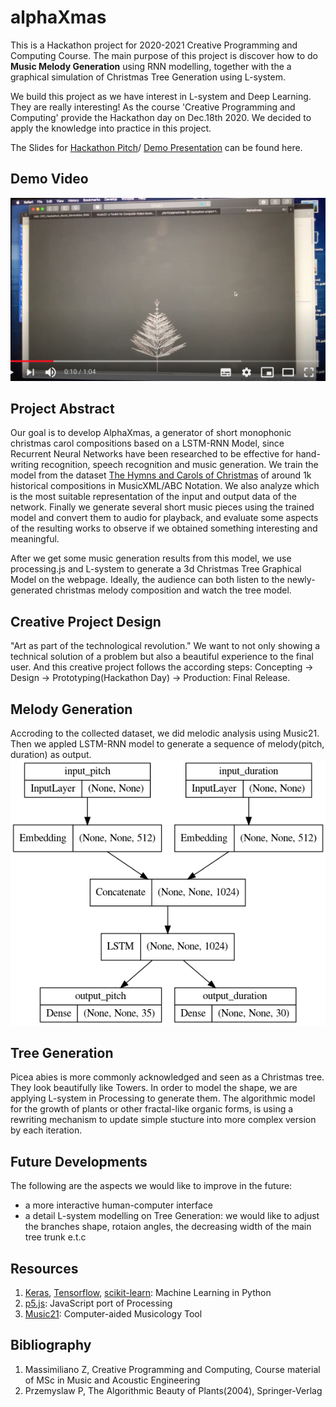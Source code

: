 # alphaXmas
This is a Hackathon project for 2020-2021 Creative Programming and Computing Course. The main purpose of this project is discover how to do **Music Melody Generation** using RNN modelling, together with the a graphical simulation of Christmas Tree Generation using L-system.

We build this project as we have interest in L-system and Deep Learning. They are really interesting! As the course 'Creative Programming and Computing' provide the Hackathon day on Dec.18th 2020. We decided to apply the knowledge into practice in this project.

The Slides for [Hackathon Pitch](/docs/pitch.html)/ [Demo Presentation](/docs/demo.html) can be found here.

## Demo Video
[![demo video thumbnail](/docs/pic/display.png)](https://youtu.be/zo2jU0MRttI)

## Project Abstract
Our goal is to develop AlphaXmas, a generator of short monophonic christmas carol compositions based on a LSTM-RNN Model, since Recurrent Neural Networks have been researched to be effective for hand-writing recognition, speech recognition and music generation. We train the model from the dataset [The Hymns and Carols of Christmas](https://www.hymnsandcarolsofchristmas.com) of around 1k historical compositions in MusicXML/ABC Notation. We also analyze which is the most suitable representation of the input and output data of the network. Finally we generate several short music pieces using the trained model and convert them to audio for playback, and evaluate some aspects of the resulting works to observe if we obtained something interesting and meaningful.

After we get some music generation results from this model, we use processing.js and L-system to generate a 3d Christmas Tree Graphical Model on the webpage. Ideally, the audience can both listen to the newly-generated christmas melody composition and watch the tree model.

## Creative Project Design
"Art as part of the technological revolution."
We want to not only showing a technical solution of a problem but also a beautiful experience to the final user. And this creative project follows the according steps: Concepting -> Design -> Prototyping(Hackathon Day) -> Production: Final Release.

## Melody Generation
Accroding to the collected dataset, we did melodic analysis using Music21. Then we appled LSTM-RNN model to generate a sequence of melody(pitch, duration) as output.
![model](/docs/pic/model.png)


## Tree Generation
Picea abies is more commonly acknowledged and seen as a Christmas tree. They look beautifully like Towers. In order to model the shape, we are applying L-system in Processing to generate them. The algorithmic model for the growth of plants or other fractal-like organic forms, is using a rewriting mechanism to update simple stucture into more complex version by each iteration.

## Future Developments
The following are the aspects we would like to improve in the future:
- a more interactive human-computer interface
- a detail L-system modelling on Tree Generation: we would like to adjust the branches shape, rotaion angles, the decreasing width of the main tree trunk e.t.c

## Resources
1. [Keras](https://keras.io), [Tensorflow](https://www.tensorflow.org), [scikit-learn](https://scikit-learn.org/): Machine Learning in Python
2. [p5.js](https://p5js.org): JavaScript port of Processing
3. [Music21](http://web.mit.edu/music21/): Computer-aided Musicology Tool

## Bibliography
1. Massimiliano Z, Creative Programming and Computing, Course material of MSc in Music and Acoustic Engineering
2. Przemyslaw P, The Algorithmic Beauty of Plants(2004), Springer-Verlag
